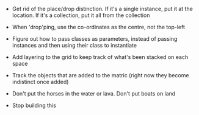 * Get rid of the place/drop distinction. If it's a single instance, put
  it at the location. If it's a collection, put it all from the
  collection

* When 'drop'ping, use the co-ordinates as the centre, not the top-left

* Figure out how to pass classes as parameters, instead of passing
  instances and then using their class to instantiate

* Add layering to the grid to keep track of what's been stacked on each
  space

* Track the objects that are added to the matric (right now they become
  indistinct once added)

* Don't put the horses in the water or lava. Don't put boats on land

* Stop building this
